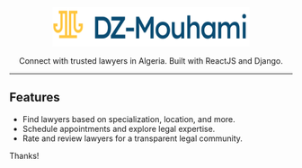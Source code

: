 <p align="center">
    <picture>
      <source media="(prefers-color-scheme: dark)" srcset="./assets/logo_dark.svg">
      <source media="(prefers-color-scheme: light)" srcset="./assets/logo_light.svg">
      <img alt="Tailwind CSS" src="./assets/logo_light.svg" width="350" height="70" style="max-width: 100%;">
    </picture>
</p>

<p align="center">
  Connect with trusted lawyers in Algeria. Built with ReactJS and Django.
</p>

------

## Features
- Find lawyers based on specialization, location, and more.
- Schedule appointments and explore legal expertise.
- Rate and review lawyers for a transparent legal community.

Thanks!
